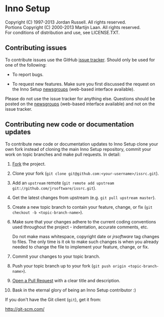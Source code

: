 Inno Setup
==========

Copyright (C) 1997-2013 Jordan Russell. All rights reserved.  
Portions Copyright (C) 2000-2013 Martijn Laan. All rights reserved.  
For conditions of distribution and use, see LICENSE.TXT.

Contributing issues
-------------------

To contribute issues use the GitHub [issue tracker](https://www.github.com/jrsoftware/issrc/issues).
Should only be used for one of the following:

- To report bugs.

- To request new features. Make sure you first discussed the request on the Inno
 Setup [newsgroups](http://www.jrsoftware.org/newsgroups.php)
(web-based interface available).

Please do not use the issue tracker for anything else. Questions should be
posted on the [newsgroups](http://www.jrsoftware.org/newsgroups.php)
(web-based interface available) and not on the issue tracker.

Contributing new code or documentation updates
----------------------------------------------

To contribute new code or documentation updates to Inno Setup clone your own
fork instead of cloning the main Inno Setup repository, commit your work on
topic branches and make pull requests. In detail:

1. [Fork](http://help.github.com/fork-a-repo/) the project.

2. Clone your fork (`git clone git@github.com:<your-username>/issrc.git`).

3. Add an `upstream` remote (`git remote add upstream
   git://github.com/jrsoftware/issrc.git`).

4. Get the latest changes from upstream (e.g. `git pull upstream master`).

5. Create a new topic branch to contain your feature, change, or fix (`git
   checkout -b <topic-branch-name>`).

6. Make sure that your changes adhere to the current coding conventions used
   throughout the project - indentation, accurate comments, etc.

   Do not make mass whitespace, copyright date or $jrsoftware$ tag changes to
   files. The only time is it ok to make such changes is when you already needed
   to change the file to implement your feature, change, or fix.

7. Commit your changes to your topic branch.

8. Push your topic branch up to your fork (`git push origin
   <topic-branch-name>`).

9. [Open a Pull Request](http://help.github.com/send-pull-requests/) with a
   clear title and description.

10. Bask in the eternal glory of being an Inno Setup contributor :)

If you don't have the Git client (`git`), get it from:

http://git-scm.com/